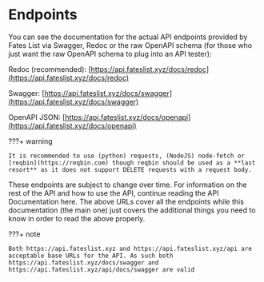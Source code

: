 # Endpoints

You can see the documentation for the actual API endpoints provided by Fates List via Swagger, Redoc or the raw OpenAPI schema (for those who just want the raw OpenAPI schema to plug into an API tester):

Redoc (recommended): [https://api.fateslist.xyz/docs/redoc](https://api.fateslist.xyz/docs/redoc)

Swagger: [https://api.fateslist.xyz/docs/swagger](https://api.fateslist.xyz/docs/swagger)

OpenAPI JSON: [https://api.fateslist.xyz/docs/openapi](https://api.fateslist.xyz/docs/openapi)

???+ warning
    
    It is recommended to use (python) requests, (NodeJS) node-fetch or [reqbin](https://reqbin.com) though reqbin should be used as a **last resort** as it does not support DELETE requests with a request body.


These endpoints are subject to change over time. For information on the rest of the API and how to use the API, continue reading the API Documentation here. The above URLs cover all the endpoints while this documentation \(the main one\) just covers the additional things you need to know in order to read the above properly.

???+ note

    Both https://api.fateslist.xyz and https://api.fateslist.xyz/api are acceptable base URLs for the API. As such both https://api.fateslist.xyz/docs/swagger and https://api.fateslist.xyz/api/docs/swagger are valid